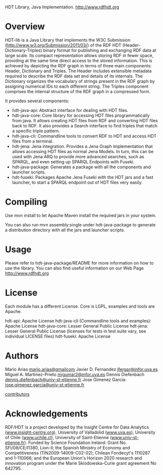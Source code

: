 HDT Library, Java Implementation. http://www.rdfhdt.org

Overview
================

HDT-lib is a Java Library that implements the W3C Submission (http://www.w3.org/Submission/2011/03/) of the RDF HDT (Header-Dictionary-Triples) binary format for publishing and exchanging RDF data at large scale. Its compact representation allows storing RDF in fewer space, providing at the same time direct access to the stored information. This is achieved by depicting the RDF graph in terms of three main components: Header, Dictionary and Triples. The Header includes extensible metadata required to describe the RDF data set and details of its internals. The Dictionary organizes the vocabulary of strings present in the RDF graph by assigning numerical IDs to each different string. The Triples component comprises the internal structure of the RDF graph in a compressed form.

It provides several components:
- hdt-java-api: Abstract interface for dealing with HDT files.
- hdt-java-core: Core library for accessing HDT files programmatically from java. It allows creating HDT files from RDF and converting HDT files back to RDF. It also provides a Search interface to find triples that match a specific triple pattern.
- hdt-java-cli: Commandline tools to convert RDF to HDT and access HDT files from a terminal.
- hdt-jena: Jena integration. Provides a Jena Graph implementation that allows accessing HDT files as normal Jena Models. In turn, this can be used with Jena ARQ to provide more advanced searches, such as SPARQL, and even setting up SPARQL Endpoints with Fuseki.
- hdt-java-package: Generates a package with all the components and launcher scripts.
- hdt-fuseki: Packages Apache Jena Fuseki with the HDT jars and a fast launcher, to start a SPARQL endpoint out of HDT files very easily.


Compiling
===============

Use mvn install to let Apache Maven install the required jars in your system.

You can also run mvn assembly:single under hdt-java-package to generate a distribution directory with all the jars and launcher scripts.


Usage
===============

Please refer to hdt-java-package/README for more information on how to use the library. You can also find useful information on our Web Page http://www.rdfhdt.org


License
===============

Each module has a different License. Core is LGPL, examples and tools are Apache.

hdt-api: Apache License
hdt-java-cli (Commandline tools and examples): Apache License
hdt-java-core: Lesser General Public License
hdt-jena: Lesser General Public License  (licenses for tests in test suite vary, see individual LICENSE files)
hdt-fuseki: Apache License


Authors
===============

Mario Arias <mario.arias@gmailcom>
Javier D. Fernandez <jfergar@infor.uva.es>
Miguel A. Martinez-Prieto <migumar2@infor.uva.es>
Dennis Diefenbach <dennis.diefenbach@univ-st-etienne.fr>
Jose Gimenez Garcia: <jose.gimenez.garcia@univ-st-etienne.fr>

[contributors](https://github.com/WDAqua/Trill/graphs/contributors)

Acknowledgements
================

RDF/HDT is a project developed by the Insight Centre for Data Analytics (www.insight-centre.org), University of Valladolid (www.uva.es), University of Chile (www.uchile.cl), University of Saint-Etienne (www.univ-st-etienne.fr). Funded by Science Foundation Ireland: Grant No. SFI/08/CE/I1380, Lion-II; the Spanish Ministry of Economy and Competitiveness (TIN2009-14009-C02-02); Chilean Fondecyt's 1110287 and 1-110066; and the European Union's Horizon 2020 research and innovation program under the Marie Sklodowska-Curie grant agreement No 642795.
